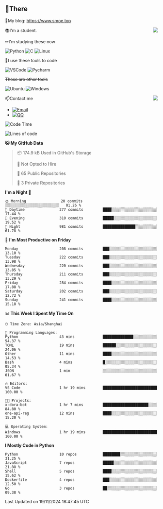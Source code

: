 
## 👏There

📰My blog: https://www.smoe.top

<img align="right" src="https://github-readme-stats.vercel.app/api/top-langs/?username=AkashiCoin"/>


📚I'm a student.

✏I'm studying these now

![Python](https://img.shields.io/badge/-Python-blue?style=flat-square&logo=Python&logoColor=fff)
![C](https://img.shields.io/badge/-C-585858?style=flat-square&logo=C&logoColor=fff)
![Linux](https://img.shields.io/badge/-Linux-black?style=flat-square&logo=Linux&logoColor=fff)

🔨I use these tools to code

![VSCode](https://img.shields.io/badge/-VSCode-blue?style=flat-square&logo=visualstudiocode&logoColor=fff)
![Pycharm](https://img.shields.io/badge/-Pycharm-green?style=flat-square&logo=pycharm&logoColor=fff)

 ~~These are other tools~~

![Ubuntu](https://img.shields.io/badge/-Ubuntu-orange?style=flat-square&logo=Ubuntu&logoColor=fff)
![Windows](https://img.shields.io/badge/-Windows-blue?style=flat-square&logo=Windows&logoColor=fff)

<img align="right" src="https://github-readme-stats.vercel.app/api?username=AkashiCoin" />


📫Contact me

* [![Email](https://img.shields.io/badge/Email-l1040186796@gmail.com-1?style=social&logoColor=fff)](mailto:l1040186796@gmail.com)
* [![QQ](https://img.shields.io/badge/QQ-1040186796-1?style=social&logoColor=fff)](tencent://AddContact/?fromId=45&fromSubId=1&subcmd=all&uin=1040186796&website=www.oicqzone.com)

<!--START_SECTION:waka-->
![Code Time](http://img.shields.io/badge/Code%20Time-1%2C368%20hrs%2056%20mins-blue)

![Lines of code](https://img.shields.io/badge/From%20Hello%20World%20I%27ve%20Written-309.7%20thousand%20lines%20of%20code-blue)

**🐱 My GitHub Data** 

> 📦 174.9 kB Used in GitHub's Storage 
 > 
> 🚫 Not Opted to Hire
 > 
> 📜 65 Public Repositories 
 > 
> 🔑 3 Private Repositories 
 > 
**I'm a Night 🦉** 

```text
🌞 Morning                20 commits          ░░░░░░░░░░░░░░░░░░░░░░░░░   01.26 % 
🌆 Daytime                277 commits         ████░░░░░░░░░░░░░░░░░░░░░   17.44 % 
🌃 Evening                310 commits         █████░░░░░░░░░░░░░░░░░░░░   19.52 % 
🌙 Night                  981 commits         ███████████████░░░░░░░░░░   61.78 % 
```
📅 **I'm Most Productive on Friday** 

```text
Monday                   208 commits         ███░░░░░░░░░░░░░░░░░░░░░░   13.10 % 
Tuesday                  222 commits         ███░░░░░░░░░░░░░░░░░░░░░░   13.98 % 
Wednesday                220 commits         ███░░░░░░░░░░░░░░░░░░░░░░   13.85 % 
Thursday                 211 commits         ███░░░░░░░░░░░░░░░░░░░░░░   13.29 % 
Friday                   284 commits         ████░░░░░░░░░░░░░░░░░░░░░   17.88 % 
Saturday                 202 commits         ███░░░░░░░░░░░░░░░░░░░░░░   12.72 % 
Sunday                   241 commits         ████░░░░░░░░░░░░░░░░░░░░░   15.18 % 
```


📊 **This Week I Spent My Time On** 

```text
🕑︎ Time Zone: Asia/Shanghai

💬 Programming Languages: 
Python                   43 mins             ██████████████░░░░░░░░░░░   54.37 % 
TOML                     19 mins             ██████░░░░░░░░░░░░░░░░░░░   24.06 % 
Other                    11 mins             ████░░░░░░░░░░░░░░░░░░░░░   14.53 % 
Bash                     4 mins              █░░░░░░░░░░░░░░░░░░░░░░░░   05.34 % 
JSON                     1 min               ░░░░░░░░░░░░░░░░░░░░░░░░░   01.67 % 

🔥 Editors: 
VS Code                  1 hr 19 mins        █████████████████████████   100.00 % 

🐱‍💻 Projects: 
x-dora-bot               1 hr 7 mins         █████████████████████░░░░   84.80 % 
one-api-reg              12 mins             ████░░░░░░░░░░░░░░░░░░░░░   15.20 % 

💻 Operating System: 
Windows                  1 hr 19 mins        █████████████████████████   100.00 % 
```

**I Mostly Code in Python** 

```text
Python                   10 repos            ████████░░░░░░░░░░░░░░░░░   31.25 % 
JavaScript               7 repos             █████░░░░░░░░░░░░░░░░░░░░   21.88 % 
Shell                    5 repos             ████░░░░░░░░░░░░░░░░░░░░░   15.62 % 
Dockerfile               4 repos             ███░░░░░░░░░░░░░░░░░░░░░░   12.50 % 
Go                       3 repos             ██░░░░░░░░░░░░░░░░░░░░░░░   09.38 % 
```




 Last Updated on 19/11/2024 18:47:45 UTC
<!--END_SECTION:waka-->
